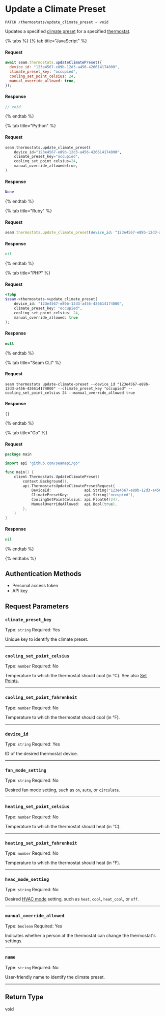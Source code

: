 # Update a Climate Preset

```
PATCH /thermostats/update_climate_preset ⇒ void
```

Updates a specified [climate preset](../../capability-guides/thermostats/creating-and-managing-climate-presets/README.md) for a specified [thermostat](https://docs.seam.co/latest/capability-guides/thermostats).

{% tabs %}
{% tab title="JavaScript" %}
#### Request

```javascript
await seam.thermostats.updateClimatePreset({
  device_id: "123e4567-e89b-12d3-a456-426614174000",
  climate_preset_key: "occupied",
  cooling_set_point_celsius: 24,
  manual_override_allowed: true,
});
```

#### Response

```javascript
// void
```
{% endtab %}

{% tab title="Python" %}
#### Request

```python
seam.thermostats.update_climate_preset(
    device_id="123e4567-e89b-12d3-a456-426614174000",
    climate_preset_key="occupied",
    cooling_set_point_celsius=24,
    manual_override_allowed=true,
)
```

#### Response

```python
None
```
{% endtab %}

{% tab title="Ruby" %}
#### Request

```ruby
seam.thermostats.update_climate_preset(device_id: "123e4567-e89b-12d3-a456-426614174000", climate_preset_key: "occupied", cooling_set_point_celsius: 24, manual_override_allowed: true)
```

#### Response

```ruby
nil
```
{% endtab %}

{% tab title="PHP" %}
#### Request

```php
<?php
$seam->thermostats->update_climate_preset(
    device_id: "123e4567-e89b-12d3-a456-426614174000",
    climate_preset_key: "occupied",
    cooling_set_point_celsius: 24,
    manual_override_allowed: true
);
```

#### Response

```php
null
```
{% endtab %}

{% tab title="Seam CLI" %}
#### Request

```seam_cli
seam thermostats update-climate-preset --device_id "123e4567-e89b-12d3-a456-426614174000" --climate_preset_key "occupied" --cooling_set_point_celsius 24 --manual_override_allowed true
```

#### Response

```seam_cli
{}
```
{% endtab %}

{% tab title="Go" %}
#### Request

```go
package main

import api "github.com/seamapi/go"

func main() {
	client.Thermostats.UpdateClimatePreset(
		context.Background(),
		api.ThermostatsUpdateClimatePresetRequest{
			DeviceId:               api.String("123e4567-e89b-12d3-a456-426614174000"),
			ClimatePresetKey:       api.String("occupied"),
			CoolingSetPointCelsius: api.Float64(24),
			ManualOverrideAllowed:  api.Bool(true),
		},
	)
}
```

#### Response

```go
nil
```
{% endtab %}

{% endtabs %}

## Authentication Methods

- Personal access token
- API key

## Request Parameters

### `climate_preset_key`

Type: `string`
Required: Yes

Unique key to identify the climate preset.

***

### `cooling_set_point_celsius`

Type: `number`
Required: No

Temperature to which the thermostat should cool (in °C). See also [Set Points](../../capability-guides/thermostats/understanding-thermostat-concepts/set-points.md).

***

### `cooling_set_point_fahrenheit`

Type: `number`
Required: No

Temperature to which the thermostat should cool (in °F).

***

### `device_id`

Type: `string`
Required: Yes

ID of the desired thermostat device.

***

### `fan_mode_setting`

Type: `string`
Required: No

Desired fan mode setting, such as `on`, `auto`, or `circulate`.

***

### `heating_set_point_celsius`

Type: `number`
Required: No

Temperature to which the thermostat should heat (in °C).

***

### `heating_set_point_fahrenheit`

Type: `number`
Required: No

Temperature to which the thermostat should heat (in °F).

***

### `hvac_mode_setting`

Type: `string`
Required: No

Desired [HVAC mode](../../capability-guides/thermostats/understanding-thermostat-concepts/hvac-mode.md) setting, such as `heat`, `cool`, `heat_cool`, or `off`.

***

### `manual_override_allowed`

Type: `boolean`
Required: Yes

Indicates whether a person at the thermostat can change the thermostat's settings.

***

### `name`

Type: `string`
Required: No

User-friendly name to identify the climate preset.

***

## Return Type

void
